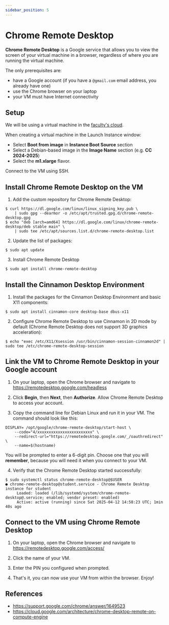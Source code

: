 ```yaml
---
sidebar_position: 5
---
```


# Chrome Remote Desktop

**Chrome Remote Desktop** is a Google service that allows you to view the screen of your virtual machine in a browser, 
regardless of where you are running the virtual machine.

The only prerequisites are:
  * have a Google account (if you have a `@gmail.com` email address, you already have one)
  * use the Chrome browser on your laptop
  * your VM must have Internet connectivity

## Setup

We will be using a virtual machine in the [faculty's cloud](http://cloud.grid.pub.ro/).

When creating a virtual machine in the Launch Instance window:
  * Select **Boot from image** in **Instance Boot Source** section
  * Select a Debian-based image in the **Image Name** section (e.g. **CC 2024-2025**)
  * Select the **m1.xlarge** flavor.

Connect to the VM using SSH.

## Install Chrome Remote Desktop on the VM

1. Add the custom repository for Chrome Remote Desktop:

```shell-session
$ curl https://dl.google.com/linux/linux_signing_key.pub \
    | sudo gpg --dearmor -o /etc/apt/trusted.gpg.d/chrome-remote-desktop.gpg
$ echo "deb [arch=amd64] https://dl.google.com/linux/chrome-remote-desktop/deb stable main" \
    | sudo tee /etc/apt/sources.list.d/chrome-remote-desktop.list
```

2. Update the list of packages:

```
$ sudo apt update
```

3. Install Chrome Remote Desktop

```shell-session
$ sudo apt install chrome-remote-desktop
```

## Install the Cinnamon Desktop Environment

1. Install the packages for the Cinnamon Desktop Environment and basic X11 components:

```shell-session
$ sudo apt install cinnamon-core desktop-base dbus-x11
```

2. Configure Chrome Remote Desktop to use Cinnamon in 2D mode by default (Chrome Remote Desktop does not support 3D graphics acceleration):

```shell-session
$ echo "exec /etc/X11/Xsession /usr/bin/cinnamon-session-cinnamon2d" | sudo tee /etc/chrome-remote-desktop-session
```

## Link the VM to Chrome Remote Desktop in your Google account

1. On your laptop, open the Chrome browser and navigate to https://remotedesktop.google.com/headless

2. Click **Begin**, then **Next**, then **Authorize**. Allow Chrome Remote Desktop to access your account.

3. Copy the command line for Debian Linux and run it in your VM. The command should look like this:

```shell-session
DISPLAY= /opt/google/chrome-remote-desktop/start-host \
    --code="4/xxxxxxxxxxxxxxxxxxxxxxxx" \
    --redirect-url="https://remotedesktop.google.com/_/oauthredirect" \
    --name=$(hostname)
```

You will be prompted to enter a 6-digit pin. Choose one that you will **remember**, because you will need it when you connect to your VM.

4. Verify that the Chrome Remote Desktop started successfully:

```shell-session
$ sudo systemctl status chrome-remote-desktop@$USER
● chrome-remote-desktop@student.service - Chrome Remote Desktop instance for student
     Loaded: loaded (/lib/systemd/system/chrome-remote-desktop@.service; enabled; vendor preset: enabled)
     Active: active (running) since Sat 2025-04-12 14:58:23 UTC; 1min 40s ago
```

## Connect to the VM using Chrome Remote Desktop

1. On your laptop, open the Chrome browser and navigate to https://remotedesktop.google.com/access/

2. Click the name of your VM.

3. Enter the PIN you configured when prompted.

4. That's it, you can now use your VM from within the browser. Enjoy!

## References

  * https://support.google.com/chrome/answer/1649523
  * https://cloud.google.com/architecture/chrome-desktop-remote-on-compute-engine
